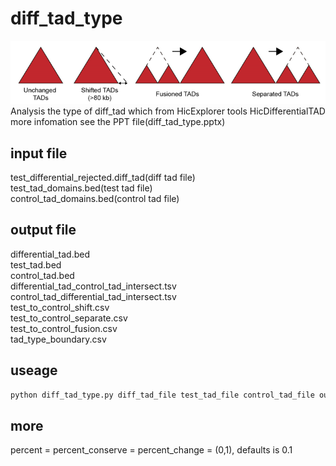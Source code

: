# diff_tad_type
![avatar](./tad_type.png)  
Analysis the type of diff_tad which from HicExplorer tools HicDifferentialTAD  
more infomation see the PPT file(diff_tad_type.pptx)  

## input file  
test_differential_rejected.diff_tad(diff tad file)  
test_tad_domains.bed(test tad file)  
control_tad_domains.bed(control tad file)

## output file
differential_tad.bed    
test_tad.bed    
control_tad.bed  
differential_tad_control_tad_intersect.tsv  
control_tad_differential_tad_intersect.tsv  
test_to_control_shift.csv  
test_to_control_separate.csv  
test_to_control_fusion.csv  
tad_type_boundary.csv  


## useage
```python
python diff_tad_type.py diff_tad_file test_tad_file control_tad_file out_dir percent  
```

## more
percent = percent_conserve = percent_change = (0,1), defaults is 0.1
